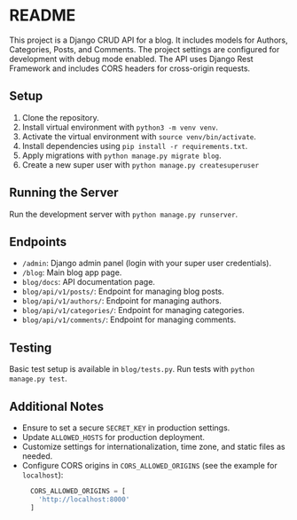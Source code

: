 # README

This project is a Django CRUD API for a blog. It includes models for Authors, Categories, Posts, and Comments. The project settings are configured for development with debug mode enabled. The API uses Django Rest Framework and includes CORS headers for cross-origin requests.

## Setup
1. Clone the repository.
2. Install virtual environment with `python3 -m venv venv`.
3. Activate the virtual environment with `source venv/bin/activate`.
4. Install dependencies using `pip install -r requirements.txt`.
5. Apply migrations with `python manage.py migrate blog`.
6. Create a new super user with `python manage.py createsuperuser`

## Running the Server
Run the development server with `python manage.py runserver`.

## Endpoints
- `/admin`: Django admin panel (login with your super user credentials).
- `/blog`: Main blog app page.
- `blog/docs`: API documentation page.
- `blog/api/v1/posts/`: Endpoint for managing blog posts.
- `blog/api/v1/authors/`: Endpoint for managing authors.
- `blog/api/v1/categories/`: Endpoint for managing categories.
- `blog/api/v1/comments/`: Endpoint for managing comments.

## Testing
Basic test setup is available in `blog/tests.py`. Run tests with `python manage.py test`.

## Additional Notes
- Ensure to set a secure `SECRET_KEY` in production settings.
- Update `ALLOWED_HOSTS` for production deployment.
- Customize settings for internationalization, time zone, and static files as needed.
- Configure CORS origins in `CORS_ALLOWED_ORIGINS` (see the example for `localhost`):
  ```python
    CORS_ALLOWED_ORIGINS = [
      'http://localhost:8000'
    ]
  ```